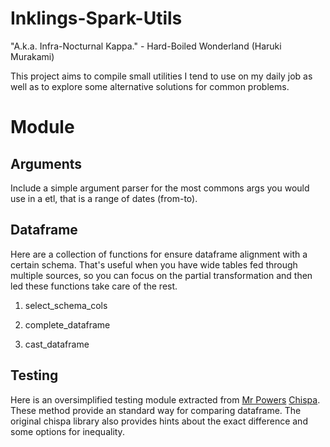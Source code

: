 # Inklings-Spark-Utils

"A.k.a. Infra-Nocturnal Kappa." - Hard-Boiled Wonderland (Haruki Murakami)

This project aims to compile small utilities I tend to use on my daily job as well as to explore some alternative solutions for common problems.

# Module

## Arguments

Include a simple argument parser for the most commons args you would use in a etl, that is a range of dates (from-to).


## Dataframe

Here are a collection of functions for ensure dataframe alignment with a certain schema. That's useful when you have wide tables fed through multiple sources, so you can focus on the partial transformation and then led these functions take care of the rest.

1. select_schema_cols

2. complete_dataframe

3. cast_dataframe

## Testing

Here is an oversimplified testing module extracted from [Mr Powers](https://github.com/MrPowers) [Chispa](https://github.com/MrPowers/chispa). These method provide an standard way for comparing dataframe. The original chispa library also provides hints about the exact difference and some options for inequality.
